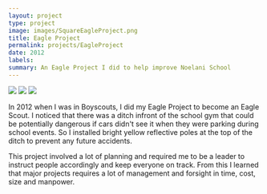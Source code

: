 ```yaml
---
layout: project
type: project
image: images/SquareEagleProject.png
title: Eagle Project
permalink: projects/EagleProject
date: 2012
labels:
summary: An Eagle Project I did to help improve Noelani School
---
```


<img class="ui image" src="{{ site.baseurl }}/images/SquareEagleProject.png">
<img class="ui image" src="{{ site.baseurl }}/images/EPProcess.JPG">
<img class="ui image" src="{{ site.baseurl }}/images/EPSketch.jpg">

In 2012 when I was in Boyscouts, I did my Eagle Project to become an Eagle Scout.  I noticed that there was a ditch infront of the school gym that could be potentially dangerous if cars didn't see it when they were parking during school events.  So I installed bright yellow reflective poles at the top of the ditch to prevent any future accidents.

This project involved a lot of planning and required me to be a leader to instruct people accordingly and keep everyone on track.  From this I learned that major projects requires a lot of management and forsight in time, cost, size and manpower.
